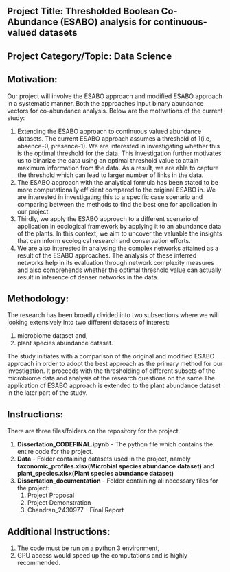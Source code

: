 ## Project Title: Thresholded Boolean Co-Abundance (ESABO) analysis for continuous-valued datasets
## Project Category/Topic:  Data Science

## Motivation:
Our project will involve the ESABO approach and modified ESABO approach in a systematic manner. Both the approaches input binary abundance vectors for co-abundance analysis. Below are the motivations of the current study:
1) Extending the ESABO approach to continuous valued abundance datasets. The current ESABO approach assumes a threshold of 1(i.e, absence-0, presence-1). We are interested in investigating whether this is the optimal threshold for the data. This investigation further motivates us to binarize the data using an optimal threshold value to attain maximum information from the data. As a result, we are able to capture the threshold which can lead to larger number of links in the data.
2) The ESABO approach with the analytical formula has been stated to be more computationally efficient compared to the original ESABO in. We are interested in investigating this to a specific case scenario and comparing between the methods to find the best one for application in our project.
3) Thirdly, we apply the ESABO approach to a different scenario of application in ecological framework by applying it to an abundance data of the plants. In this context, we aim to uncover the valuable the insights that can inform ecological research and conservation efforts.
4) We are also interested in analysing the complex networks attained as a result of the ESABO approaches. The analysis of these inferred networks help in its evaluation through network complexity measures and also comprehends whether the optimal threshold value can actually result in inference of denser networks in the data.

## Methodology:
The research has been broadly divided into two subsections where we will looking extensively into two different datasets of interest: 
1) microbiome dataset and,
2) plant species abundance dataset.

The study initiates with a comparison of the original and modified ESABO approach in order to adopt the best approach as the primary method for our investigation. It proceeds with the thresholding of different subsets of the microbiome data and analysis of the research questions on the same.The application of ESABO approach is extended to the plant abundance dataset in the later part of the study.

## Instructions: 
There are three files/folders on the repository for the project.
1) **Dissertation_CODEFINAL.ipynb** - The python file which contains the entire code for the project.
2) **Data** - Folder containing datasets used in the project, namely **taxonomic_profiles.xlsx(Microbial species abundance dataset)** and **plant_species.xlsx(Plant species abundance dataset)**
3) **Dissertation_documentation** - Folder containing all necessary files for the project:
   1) Project Proposal
   2) Project Demonstration
   3) Chandran_2430977 - Final Report

## Additional Instructions: 
1) The code must be run on a python 3 environment,
2) GPU access would speed up the computations and is highly recommended.
